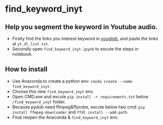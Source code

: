 # find_keyword_inyt
## Help you segment the keyword in Youtube audio.
- Firstly find the links you interest keyword in [youglish](https://youglish.com/), and paste the links at `yt_dl_list.txt`.
- Secondly open `find_keyword_inyt.ipynb` to excute the steps in notebook.

## How to install
- Use Anaconda to create a python env: `conda create --name find_keyword_inyt`.
- Choose this new `find_keyword_inyt` env.
- Open CMD.exe and excute `pip install -r requirements.txt` below `/find_keyword_inyt` folder.
- Because pydub need ffmpeg&ffprobe, excute below two cmd: `pip install ffmpeg-downloader` and `ffdl install --add-path`.
- Final reopen the Anaconda & `find_keyword_inyt` env.

